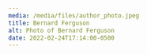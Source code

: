 ```yaml
---
media: /media/files/author_photo.jpeg
title: Bernard Ferguson
alt: Photo of Bernard Ferguson
date: 2022-02-24T17:14:00-0500
---
```

